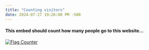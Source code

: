 ```yaml
---
title: "Counting visitors"
date: 2024-07-27 19:26:00 PM -500
---
```


#### This embed should count how many people go to this website...
<a href="https://info.flagcounter.com/96NW"><img src="https://s01.flagcounter.com/mini/96NW/bg_FFFFFF/txt_000000/border_CCCCCC/flags_0/" alt="Flag Counter" border="0"></a>